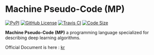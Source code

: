 # Machine Pseudo-Code (MP)
[![PyPI](https://img.shields.io/pypi/v/mp.svg)](
https://pypi.org/project/mp/)
[![GitHub License](https://img.shields.io/github/license/kerryeon/mp.svg)](
https://github.com/kerryeon/mp)
[![Travis CI](https://travis-ci.com/kerryeon/mp.svg?branch=master)](
https://travis-ci.com/kerryeon/mp)
[![Code Size](https://img.shields.io/github/languages/code-size/kerryeon/mp.svg)](
https://pypi.org/project/mp/)

**Machine Pseudo-Code (MP)** a programming language
specialized for describing deep learning algorithms.

Official Document is here :
[kr](https://github.com/kerryeon/mp/blob/master/docs/ko_kr.md)
